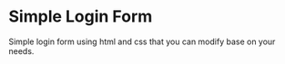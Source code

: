<h1>Simple Login Form</h1>

<p>Simple login form using html and css that you can modify base on your needs.</p>